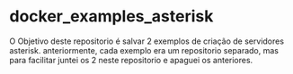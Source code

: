 # docker_examples_asterisk

O Objetivo deste repositorio é salvar 2 exemplos de criação de servidores asterisk.
anteriormente, cada exemplo era um repositorio separado, mas para facilitar juntei os 2 neste repositorio e apaguei os anteriores.
